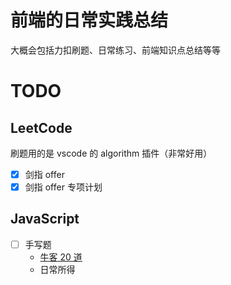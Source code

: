 # 前端的日常实践总结

大概会包括力扣刷题、日常练习、前端知识点总结等等

# TODO

## LeetCode

刷题用的是 vscode 的 algorithm 插件（非常好用）

- [x] 剑指 offer
- [x] 剑指 offer 专项计划

## JavaScript

- [ ] 手写题
  - [牛客 20 道](https://www.nowcoder.com/exam/oj?page=1&pageSize=50&search=&tab=JS%E7%AF%87&topicId=274)
  - 日常所得
